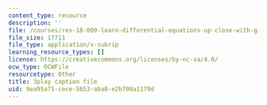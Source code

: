 ```yaml
---
content_type: resource
description: ''
file: /courses/res-18-009-learn-differential-equations-up-close-with-gilbert-strang-and-cleve-moler-fall-2015/9ea95a75cece5653aba8e2b708a1179d_ECslmuGlu-U.vtt
file_size: 17711
file_type: application/x-subrip
learning_resource_types: []
license: https://creativecommons.org/licenses/by-nc-sa/4.0/
ocw_type: OCWFile
resourcetype: Other
title: 3play caption file
uid: 9ea95a75-cece-5653-aba8-e2b708a1179d
---
```

